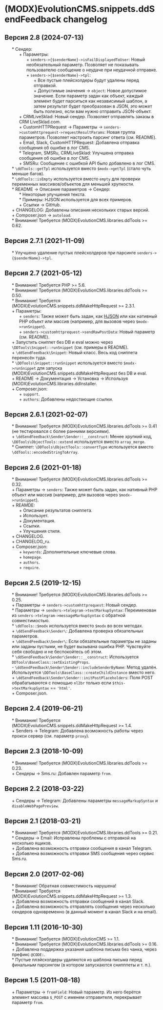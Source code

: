 # (MODX)EvolutionCMS.snippets.ddSendFeedback changelog


## Версия 2.8 (2024-07-13)

* \* Сендер:
	* \+ Параметры:
		* \+ `senders->{$senderName}->isFailDisplayedToUser`: Новый необязательный параметр. Позволяет не показывать пользователю сообщение о неудаче при неудачной отправке.
		* \+ `senders->{$senderName}->tpl`:
			* \+ Все пустые плейсхолдеры будут удалены перед отправкой.
			* \+ Допустимые значения → `object`: Новое допустимое значение. Если параметр задан как объект, каждый элемент будет парситься как независимый шаблон, а затем результат будет преобразован в JSON, это может быть полезно, если вам нужно отправить JSON-объект.
	* \+ CRMLiveSklad: Новый сендер. Позволяет отправлять заказы в CRM LiveSklad.com.
	* \+ CustomHTTPRequest → Параметры → `senders->customhttprequest->requestResultParams`: Новая группа параметров. Позволяет настроить парсинг ответа (см. README).
	* \+ Email, Slack, CustomHTTPRequest: Добавлена отправка сообщения об ошибке в лог CMS.
	* \* Telegram, SMSRu, CRMLiveSklad: Улучшена отправка сообщения об ошибке в лог CMS.
	* \+ SMSRu: Сообщение с ошибкой API было добавлено в лог CMS.
* \* `\ddTools::getTpl` используется вместо `$modx->getTpl` (стало чуть меньше багов).
* \* `\ddTools::isEmpty` используется вместо `empty` для проверки переменных массивов/объектов для меньшей хрупкости.
* \* README → Описание параметров → Сендер:
	* \* Некоторые улучшения текста.
	* \* Примеры: HJSON используется для всех примеров.
	* \+ Ссылки → GitHub.
* \+ CHANGELOG: Добавлены описания нескольких старых версий.
* \+ Composer.json → `autoload`.
* \* Внимание! Требуется (MODX)EvolutionCMS.libraries.ddTools >= 0.62.


## Версия 2.7.1 (2021-11-09)

* \* Улучшено удаление пустых плейсхолдеров при парсинге `senders->{$senderName}->tpl`.


## Версия 2.7 (2021-05-12)

* \* Внимание! Требуется PHP >= 5.6.
* \* Внимание! Требуется (MODX)EvolutionCMS.libraries.ddTools >= 0.50.
* \* Внимание! Требуется (MODX)EvolutionCMS.snippets.ddMakeHttpRequest >= 2.3.1.
* \+ Параметры:
	* \+ `senders`: Также может быть задан, как [HJSON](https://hjson.github.io/) или как нативный PHP объект или массив (например, для вызовов через `$modx->runSnippet`).
	* \+ `senders->customhttprequest->sendRawPostData`: Новый параметр (см. README).
* \+ Запустить сниппет без DB и eval можно через `\DDTools\Snippet::runSnippet` (см. примеры в README).
* \+ `\ddSendFeedback\Snippet`: Новый класс. Весь код сниппета перенесён туда.
* \* `\DDTools\Snippet::runSnippet` используется вместо `$modx->runSnippet` для запуска (MODX)EvolutionCMS.snippets.ddMakeHttpRequest без DB и eval.
* \+ README → Документация → Установка → Используя (MODX)EvolutionCMS.libraries.ddInstaller.
* \+ Composer.json:
	* \+ `support`.
	* \+ `authors`: Добавлены недостающие ссылки.


## Версия 2.6.1 (2021-02-07)

* \* Внимание! Требуется (MODX)EvolutionCMS.libraries.ddTools >= 0.41 (не тестировался с более ранними версиями).
* \+ `\ddSendFeedback\Sender\Sender::__construct`: Менее хрупкий код, `\DDTools\ObjectTools::extend` используется вместо `array_merge`.
* \* Сниппет: `\DDTools\ObjectTools::convertType` используется вместо `\ddTools::encodedStringToArray`.


## Версия 2.6 (2021-01-18)

* \* Внимание! Требуется (MODX)EvolutionCMS.libraries.ddTools >= 0.32.
* \+ Параметры → `senders`: Также может быть задан, как нативный PHP объект или массив (например, для вызовов через `$modx->runSnippet`).
* \+ REAMDE:
	* \+ Описание результатов сниппета.
	* \+ Использует.
	* \+ Документация.
	* \+ Ссылки.
	* \+ Улучшения стиля.
* \+ CHANGELOG.
* \+ CHANGELOG_ru.
* \+ Composer.json:
	* \+ `keywords`: Дополнительные ключевые слова.
	* \+ `homepage`.
	* \+ `authors`.
	* \+ `require`.


## Версия 2.5 (2019-12-15)

* \* Внимание! Требуется (MODX)EvolutionCMS.libraries.ddTools >= 0.25.
* \+ Параметры → `senders->customhttprequest`: Новый сендер.
* \* Параметры → `senders->telegram->textMarkupSyntax`: Переименован из `senders->telegram->messageMarkupSyntax` с обратной совместимостью.
* \* `\ddTools::$modx` используется вместо `$modx` во всех методах.
* \+ `\ddSendFeedback\Sender\`: Добавлена проверка обязательных параметров.
* \+ `\ddSendFeedback\Sender\`: Если обязательные параметры не заданы или заданы пустыми, не будет вызывана ошибка PHP. Чувствуйте себя свободно и не беспокойтесь об этом.
* \* `\ddSendFeedback\Sender\Sender::__construct`: Используется `DDTools\BaseClass::setExistingProps`.
* \- `\ddSendFeedback\Sender\Sender::includeSenderByName`: Метод удалён. Используется `\DDTools\BaseClass::createChildInstance` вместо него.
* \+ `\ddSendFeedback\Sender\Sender::initPostPlaceholders`: Поля POST обрабатываются с помощью `nl2br` только если `$this->textMarkupSyntax` == `'html'`.
* \+ Composer.json.


## Версия 2.4 (2019-06-21)

* \* Внимание! Требуется (MODX)EvolutionCMS.snippets.ddMakeHttpRequest >= 1.4.
* \+ Senders → Telegram: Добавлена возможность работы через прокси сервер (см. параметр `proxy`).


## Версия 2.3 (2018-10-09)

* \* Внимание! Требуется (MODX)EvolutionCMS.libraries.ddTools >= 0.23.
* \+ Сендеры → Sms.ru: Добавлен параметр  `from`.


## Версия 2.2 (2018-03-22)

* \+ Сендеры → Telegram: Добавлены параметры  `messageMarkupSyntax` и `disableWebPagePreview`.


## Версия 2.1 (2018-03-21)

* \* Внимание! Требуется (MODX)EvolutionCMS.libraries.ddTools >= 0.21.
* \* Сендеры → Email: Исправлены проблемы с отправкой на несколько ящиков.
* \+ Добавлена возможность отправки сообщения в канал Telegram.
* \+ Добавлена возможность отправки SMS сообщения через сервис Sms.ru.


## Версия 2.0 (2017-02-06)

* \* Внимание! Обратная совместимость нарушена!
* \* Внимание! Требуется (MODX)EvolutionCMS.snippets.ddMakeHttpRequest >= 1.3.
* \+ Добавлена возможность отправки сообщений в канал Slack.
* \+ Добавлена возможность отправлять сообщения через несколько сендеров одновременно (в данный момент в канал Slack и на email).


## Версия 1.11 (2016-10-30)

* \* Внимание! Требуется (MODX)EvolutionCMS >= 1.1.
* \* Внимание! Требуется (MODX)EvolutionCMS.libraries.ddTools >= 0.16.
* \+ Добавлена поддержка указания шаблона письма без чанка, через префикс `@CODE:`.
* \* Пустые плэйсхолдеры удаляются из шаблона письма перед финальным парсингом (в котором запускаются снипппеты и т. п.).


## Версия 1.5 (2011-08-18)

* \+ Параметры → `fromField`: Новый параметр. Из него берётся элемент массива `$_POST` с именем отправителя, перекрывает параметр `from`.


<link rel="stylesheet" type="text/css" href="https://raw.githack.com/DivanDesign/CSS.ddMarkdown/master/style.min.css" />
<style>ul{list-style:none;}</style>